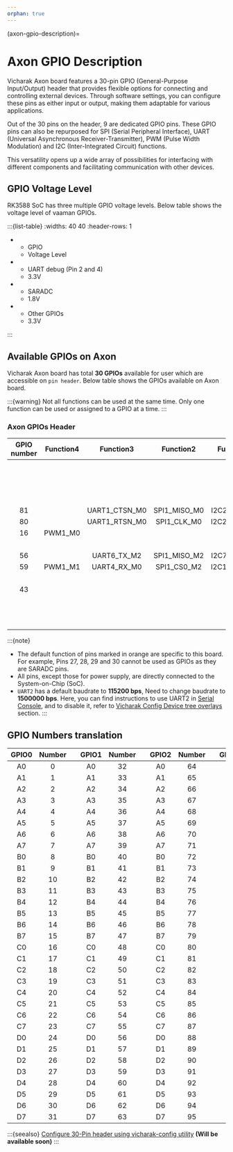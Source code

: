 ```yaml
---
orphan: true
---
```


(axon-gpio-description)=

# Axon GPIO Description

Vicharak Axon board features a 30-pin GPIO (General-Purpose Input/Output)
header that provides flexible options for connecting and controlling external
devices. Through software settings, you can configure these pins as either
input or output, making them adaptable for various applications.

Out of the 30 pins on the header, 9 are dedicated GPIO pins. These GPIO pins
can also be repurposed for SPI (Serial Peripheral Interface),
UART (Universal Asynchronous Receiver-Transmitter), PWM (Pulse Width Modulation) and
I2C (Inter-Integrated Circuit) functions.

This versatility opens up a wide array of possibilities for interfacing with
different components and facilitating communication with other devices.

<!-- TODO: Update Vicharak config to be suitable for Axon -->
## GPIO Voltage Level
RK3588 SoC has three multiple GPIO voltage levels. Below table shows the
voltage level of vaaman GPIOs.

:::{list-table}
:widths: 40 40
:header-rows: 1

-
  - GPIO
  - Voltage Level

-
  - UART debug (Pin 2 and 4)
  - 3.3V

-
  - SARADC
  - 1.8V

-
  - Other GPIOs
  - 3.3V

:::

## Available GPIOs on Axon

Vicharak Axon board has total **30 GPIOs** available for user which
are accessible on `pin header`.
Below table shows the GPIOs available on Axon board.

:::{warning}
Not all functions can be used at the same time. Only one function can be used
or assigned to a GPIO at a time.
:::

### Axon GPIOs Header

| GPIO number |  Function4  |  Function3  |  Function2  |  Function1   | PWD/GND  |   GPIO   |             Pin#             |            Pin#              |   GPIO   | PWD/GND |                  Function1                   |  Function2   |  Function3   | Function4  | GPIO number |
| :---------: | :---------: | :---------: | :---------: | :----------: | :-----:  | :------: | :--------------------------: | :--------------------------: | :------: | :-----: | :----------------------------------------:   | :----------: | :--------:   | :--------: | :---------: |
|             |             |             |             |              |    12V   |          |<div class='red'>1</div>      |<div class='orange'>2</div>   | GPIO0_B6 |         | <div class='orange'>UART2_RX_M0(DEBUG)</div> |              |              |            |     14      |
|             |             |             |             |              |    GND   |          |<div class='black'>3</div>    |<div class='orange'>4</div>   | GPIO0_B5 |         | <div class='orange'>UART2_TX_M0(DEBUG)</div> |              |              |            |     13      |
|             |             |             |             |              |    5V    |          |<div class='red'>5</div>      |<div class='black'>6</div>    |          |   GND   |                                              |              |              |            |             |
|             |             |             |             |              |    5V    |          |<div class='red'>7</div>      |<div class='black'>8</div>    |          |   GND   |                                              |              |              |            |             |
|     81      |             |UART1_CTSN_M0| SPI1_MISO_M0| I2C2_SCL_M1  |          | GPIO2_C1 |<div class='green'>9</div>    |<div class='green'>10</div>   | GPIO2_B6 |         |                 UART1_RX_M0                  | I2C5_SCL_M4  |              |            |     78      |
|     80      |             |UART1_RTSN_M0| SPI1_CLK_M0 | I2C2_SDA_M1  |          | GPIO2_C0 |<div class='green'>11</div>   |<div class='green'>12</div>   | GPIO2_B7 |         |                 UART1_TX_M0                  | I2C5_SDA_M4  |              |            |     79      |
|     16      |  PWM1_M0    |             |             |              |          | GPIO0_C0 |<div class='green'>13</div>   |<div class='red'>14</div>     |          | 3.3V    |                                              |              |              |            |             |
|             |             |             |             |              |    GND   |          |<div class='black'>15</div>   |<div class='red'>16</div>     |          | 3.3V    |                                              |              |              |            |             |
|     56      |             | UART6_TX_M2 | SPI1_MISO_M2| I2C7_SCL_M0  |          | GPIO1_D0 |<div class='green'>17</div>   |<div class='green'>18</div>   | GPIO1_D1 |         |                 UART6_RX_M2                  | I2C7_SDA_M0  | SPI1_MOSI_M2 |            |     57      |
|     59      |  PWM1_M1    | UART4_RX_M0 | SPI1_CS0_M2 | I2C1_SDA_M4  |          | GPIO1_D3 |<div class='green'>19</div>   |<div class='green'>20</div>   | GPIO1_D2 |         |                 UART4_TX_M0                  | I2C1_SCL_M4  | SPI1_CLK_M2  | PWM0_M1    |     58      |
|             |             |             |             |              |    GND   |          |<div class='black'>21</div>   |<div class='red'>22</div>     |          | 3.3V    |                                              |              |              |            |             |
|     43      |             |             |             |              |          | GPIO1_B3 |<div class='green'>23</div>   |<div class='red'>24</div>     |          | 1.8V    |                                              |              |              |            |             |
|             |             |             |             |              |    GND   |          |<div class='black'>25</div>   |<div class='black'>26</div>   |          | GND     |                                              |              |              |            |             |
|             |             |             |             |              |          | SARADC_4 |<div class='orange'>27</div>  |<div class='orange'>28</div>  | SARADC_3 |         |                                              |              |              |            |             |
|             |             |             |             |              |          | SARADC_1 |<div class='orange'>29</div>  |<div class='orange'>30</div>  | SARADC_2 |         |                                              |              |              |            |             |

<!-- TODO: Update Vicharak config and serial console suitable for Axon -->
:::{note}

- The default function of pins marked in <span class="orange">orange</span> are
  specific to this board. For example, Pins 27, 28, 29 and 30 cannot be used as GPIOs
  as they are SARADC pins.
- All pins, except those for power supply, are directly connected to the
  System-on-Chip (SoC).
- `UART2` has a default baudrate to **115200 bps**, Need to change baudrate to **1500000 bps**.
  Here, you can find instructions to use UART2 in [Serial Console](#axon-linux-uart-serial-console), 
  and to disable it, refer to [Vicharak Config Device tree overlays](#vicharak-config-overlays) section.
:::

<!-- TODO: FPGA LVDS guide -->

## GPIO Numbers translation

|            GPIO0             | Number |     |            GPIO1            | Number |     |           GPIO2            | Number |     |           GPIO3           | Number |     |            GPIO4             | Number |
| :--------------------------: | :----: | :-: | :-------------------------: | :----: | :-: | :------------------------: | :----: | :-: | :-----------------------: | :----: | :-: | :--------------------------: | :----: |
| <div class="yellow">A0</div> |   0    |     | <div class="green">A0</div> |   32   |     | <div class="blue">A0</div> |   64   |     | <div class="red">A0</div> |   96   |     | <div class="orange">A0</div> |  128   |
| <div class="yellow">A1</div> |   1    |     | <div class="green">A1</div> |   33   |     | <div class="blue">A1</div> |   65   |     | <div class="red">A1</div> |   97   |     | <div class="orange">A1</div> |  129   |
| <div class="yellow">A2</div> |   2    |     | <div class="green">A2</div> |   34   |     | <div class="blue">A2</div> |   66   |     | <div class="red">A2</div> |   98   |     | <div class="orange">A2</div> |  130   |
| <div class="yellow">A3</div> |   3    |     | <div class="green">A3</div> |   35   |     | <div class="blue">A3</div> |   67   |     | <div class="red">A3</div> |   99   |     | <div class="orange">A3</div> |  131   |
| <div class="yellow">A4</div> |   4    |     | <div class="green">A4</div> |   36   |     | <div class="blue">A4</div> |   68   |     | <div class="red">A4</div> |  100   |     | <div class="orange">A4</div> |  132   |
| <div class="yellow">A5</div> |   5    |     | <div class="green">A5</div> |   37   |     | <div class="blue">A5</div> |   69   |     | <div class="red">A5</div> |  101   |     | <div class="orange">A5</div> |  133   |
| <div class="yellow">A6</div> |   6    |     | <div class="green">A6</div> |   38   |     | <div class="blue">A6</div> |   70   |     | <div class="red">A6</div> |  102   |     | <div class="orange">A6</div> |  134   |
| <div class="yellow">A7</div> |   7    |     | <div class="green">A7</div> |   39   |     | <div class="blue">A7</div> |   71   |     | <div class="red">A7</div> |  103   |     | <div class="orange">A7</div> |  135   |
| <div class="yellow">B0</div> |   8    |     | <div class="green">B0</div> |   40   |     | <div class="blue">B0</div> |   72   |     | <div class="red">B0</div> |  104   |     | <div class="orange">B0</div> |  136   |
| <div class="yellow">B1</div> |   9    |     | <div class="green">B1</div> |   41   |     | <div class="blue">B1</div> |   73   |     | <div class="red">B1</div> |  105   |     | <div class="orange">B1</div> |  137   |
| <div class="yellow">B2</div> |   10   |     | <div class="green">B2</div> |   42   |     | <div class="blue">B2</div> |   74   |     | <div class="red">B2</div> |  106   |     | <div class="orange">B2</div> |  138   |
| <div class="yellow">B3</div> |   11   |     | <div class="green">B3</div> |   43   |     | <div class="blue">B3</div> |   75   |     | <div class="red">B3</div> |  107   |     | <div class="orange">B3</div> |  139   |
| <div class="yellow">B4</div> |   12   |     | <div class="green">B4</div> |   44   |     | <div class="blue">B4</div> |   76   |     | <div class="red">B4</div> |  108   |     | <div class="orange">B4</div> |  140   |
| <div class="yellow">B5</div> |   13   |     | <div class="green">B5</div> |   45   |     | <div class="blue">B5</div> |   77   |     | <div class="red">B5</div> |  109   |     | <div class="orange">B5</div> |  141   |
| <div class="yellow">B6</div> |   14   |     | <div class="green">B6</div> |   46   |     | <div class="blue">B6</div> |   78   |     | <div class="red">B6</div> |  110   |     | <div class="orange">B6</div> |  142   |
| <div class="yellow">B7</div> |   15   |     | <div class="green">B7</div> |   47   |     | <div class="blue">B7</div> |   79   |     | <div class="red">B7</div> |  111   |     | <div class="orange">B7</div> |  143   |
| <div class="yellow">C0</div> |   16   |     | <div class="green">C0</div> |   48   |     | <div class="blue">C0</div> |   80   |     | <div class="red">C0</div> |  112   |     | <div class="orange">C0</div> |  144   |
| <div class="yellow">C1</div> |   17   |     | <div class="green">C1</div> |   49   |     | <div class="blue">C1</div> |   81   |     | <div class="red">C1</div> |  113   |     | <div class="orange">C1</div> |  145   |
| <div class="yellow">C2</div> |   18   |     | <div class="green">C2</div> |   50   |     | <div class="blue">C2</div> |   82   |     | <div class="red">C2</div> |  114   |     | <div class="orange">C2</div> |  146   |
| <div class="yellow">C3</div> |   19   |     | <div class="green">C3</div> |   51   |     | <div class="blue">C3</div> |   83   |     | <div class="red">C3</div> |  115   |     | <div class="orange">C3</div> |  147   |
| <div class="yellow">C4</div> |   20   |     | <div class="green">C4</div> |   52   |     | <div class="blue">C4</div> |   84   |     | <div class="red">C4</div> |  116   |     | <div class="orange">C4</div> |  148   |
| <div class="yellow">C5</div> |   21   |     | <div class="green">C5</div> |   53   |     | <div class="blue">C5</div> |   85   |     | <div class="red">C5</div> |  117   |     | <div class="orange">C5</div> |  149   |
| <div class="yellow">C6</div> |   22   |     | <div class="green">C6</div> |   54   |     | <div class="blue">C6</div> |   86   |     | <div class="red">C6</div> |  118   |     | <div class="orange">C6</div> |  150   |
| <div class="yellow">C7</div> |   23   |     | <div class="green">C7</div> |   55   |     | <div class="blue">C7</div> |   87   |     | <div class="red">C7</div> |  119   |     | <div class="orange">C7</div> |  151   |
| <div class="yellow">D0</div> |   24   |     | <div class="green">D0</div> |   56   |     | <div class="blue">D0</div> |   88   |     | <div class="red">D0</div> |  120   |     | <div class="orange">D0</div> |  152   |
| <div class="yellow">D1</div> |   25   |     | <div class="green">D1</div> |   57   |     | <div class="blue">D1</div> |   89   |     | <div class="red">D1</div> |  121   |     | <div class="orange">D1</div> |  153   |
| <div class="yellow">D2</div> |   26   |     | <div class="green">D2</div> |   58   |     | <div class="blue">D2</div> |   90   |     | <div class="red">D2</div> |  122   |     | <div class="orange">D2</div> |  154   |
| <div class="yellow">D3</div> |   27   |     | <div class="green">D3</div> |   59   |     | <div class="blue">D3</div> |   91   |     | <div class="red">D3</div> |  123   |     | <div class="orange">D3</div> |  155   |
| <div class="yellow">D4</div> |   28   |     | <div class="green">D4</div> |   60   |     | <div class="blue">D4</div> |   92   |     | <div class="red">D4</div> |  124   |     | <div class="orange">D4</div> |  156   |
| <div class="yellow">D5</div> |   29   |     | <div class="green">D5</div> |   61   |     | <div class="blue">D5</div> |   93   |     | <div class="red">D5</div> |  125   |     | <div class="orange">D5</div> |  157   |
| <div class="yellow">D6</div> |   30   |     | <div class="green">D6</div> |   62   |     | <div class="blue">D6</div> |   94   |     | <div class="red">D6</div> |  126   |     | <div class="orange">D6</div> |  158   |
| <div class="yellow">D7</div> |   31   |     | <div class="green">D7</div> |   63   |     | <div class="blue">D7</div> |   95   |     | <div class="red">D7</div> |  127   |     | <div class="orange">D7</div> |  159   |

<!-- TODO: Update Vicharak config to be suitable for Axon -->

:::{seealso}
[Configure 30-Pin header using vicharak-config utility](#)
**(Will be available soon)**
:::
